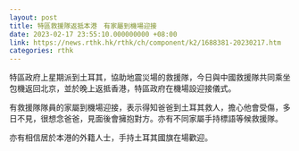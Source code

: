 ```yaml
---
layout: post
title: 特區救援隊返抵本港　有家屬到機場迎接
date: 2023-02-17 23:55:10.000000000 +08:00
link: https://news.rthk.hk/rthk/ch/component/k2/1688381-20230217.htm
categories: rthk
---
```


特區政府上星期派到土耳其，協助地震災場的救援隊，今日與中國救援隊共同乘坐包機返回北京，並於晚上返抵香港，特區政府在機場設迎接儀式。

有救援隊隊員的家屬到機場迎接，表示得知爸爸到土耳其救人，擔心他會受傷，多日不見，很想念爸爸，見面後會擁抱對方。亦有不同家屬手持標語等候救援隊。

亦有相信居於本港的外籍人士，手持土耳其國旗在場歡迎。
